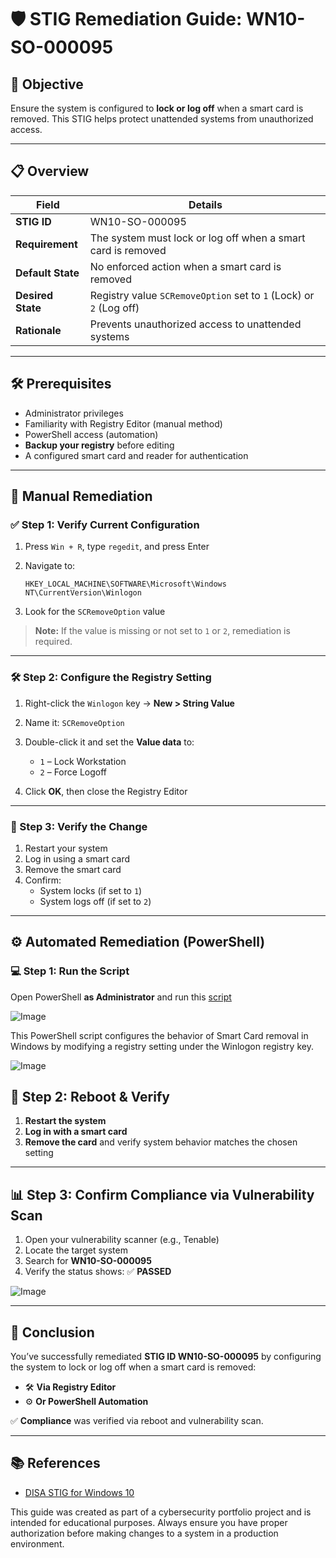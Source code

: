 # 🛡️ STIG Remediation Guide: WN10-SO-000095

## 🎯 Objective

Ensure the system is configured to **lock or log off** when a smart card is removed. This STIG helps protect unattended systems from unauthorized access.

---

## 📋 Overview

| **Field**        | **Details**                                                                 |
|------------------|------------------------------------------------------------------------------|
| **STIG ID**      | WN10-SO-000095                                                               |
| **Requirement**  | The system must lock or log off when a smart card is removed                |
| **Default State**| No enforced action when a smart card is removed                             |
| **Desired State**| Registry value `SCRemoveOption` set to `1` (Lock) or `2` (Log off)          |
| **Rationale**    | Prevents unauthorized access to unattended systems                          |

---

## 🛠️ Prerequisites

- Administrator privileges  
- Familiarity with Registry Editor (manual method)  
- PowerShell access (automation)  
- **Backup your registry** before editing  
- A configured smart card and reader for authentication

---

## 🧭 Manual Remediation

### ✅ Step 1: Verify Current Configuration

1. Press `Win + R`, type `regedit`, and press Enter  
2. Navigate to:

    ```
    HKEY_LOCAL_MACHINE\SOFTWARE\Microsoft\Windows NT\CurrentVersion\Winlogon
    ```

3. Look for the `SCRemoveOption` value

> **Note:** If the value is missing or not set to `1` or `2`, remediation is required.

---

### 🛠️ Step 2: Configure the Registry Setting

1. Right-click the `Winlogon` key → **New > String Value**
2. Name it: `SCRemoveOption`  
3. Double-click it and set the **Value data** to:
   - `1` – Lock Workstation  
   - `2` – Force Logoff

4. Click **OK**, then close the Registry Editor

---

### 🔁 Step 3: Verify the Change

1. Restart your system  
2. Log in using a smart card  
3. Remove the smart card  
4. Confirm:
   - System locks (if set to `1`)  
   - System logs off (if set to `2`)

---

## ⚙️ Automated Remediation (PowerShell)

### 💻 Step 1: Run the Script

Open PowerShell **as Administrator** and run this [script](https://github.com/daniel-667/daniel-667/blob/main/STIGS/WN10-SO-000095/WN10-SO-000095.ps1)

![Image](https://i.imgur.com/ZgObUhZ.jpeg)

This PowerShell script configures the behavior of Smart Card removal in Windows by modifying a registry setting under the Winlogon registry key.

![Image](https://i.imgur.com/5gk271d.jpeg)

## 🔁 Step 2: Reboot & Verify

1. **Restart the system**
2. **Log in with a smart card**
3. **Remove the card** and verify system behavior matches the chosen setting

---

## 📊 Step 3: Confirm Compliance via Vulnerability Scan

1. Open your vulnerability scanner (e.g., Tenable)
2. Locate the target system
3. Search for **WN10-SO-000095**
4. Verify the status shows: ✅ **PASSED**

![Image](https://i.imgur.com/tzveRYf.jpeg)

---

## 🏁 Conclusion

You’ve successfully remediated **STIG ID WN10-SO-000095** by configuring the system to lock or log off when a smart card is removed:

- 🛠️ **Via Registry Editor**
- ⚙️ **Or PowerShell Automation**

✅ **Compliance** was verified via reboot and vulnerability scan.

---

## 📚 References

- [DISA STIG for Windows 10](https://stigaview.com/products/win10/v3r3/)

This guide was created as part of a cybersecurity portfolio project and is intended for educational purposes. Always ensure you have proper authorization before making changes to a system in a production environment.
